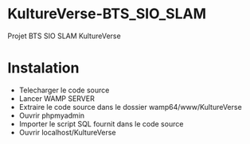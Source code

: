 # KultureVerse-BTS_SIO_SLAM

Projet BTS SIO SLAM KultureVerse

# Instalation

-   Telecharger le code source
-   Lancer WAMP SERVER
-   Extraire le code source dans le dossier wamp64/www/KultureVerse
-   Ouvrir phpmyadmin
-   Importer le script SQL fournit dans le code source
-   Ouvrir localhost/KultureVerse
